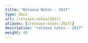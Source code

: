 ```yaml
---
title: "Release Notes - 2017"
type: docs
url: /release-notes/2017/
aliases: [/release-notes-2017/]
description: "release notes - 2017"
weight: 40
---
```

